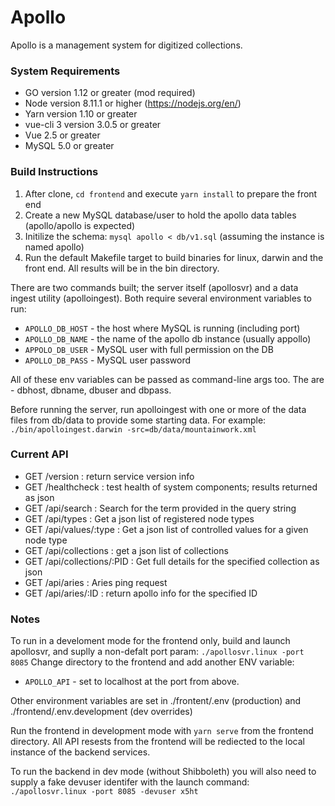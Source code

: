 # Apollo

Apollo is a management system for digitized collections.

### System Requirements
* GO version 1.12 or greater (mod required)
* Node version 8.11.1 or higher (https://nodejs.org/en/)
* Yarn version 1.10 or greater
* vue-cli 3 version 3.0.5 or greater
* Vue 2.5 or greater
* MySQL 5.0 or greater

### Build Instructions

1. After clone, `cd frontend` and execute `yarn install` to prepare the front end
2. Create a new MySQL database/user to hold the apollo data tables (apollo/apollo is expected)
3. Initilize the schema: `mysql apollo < db/v1.sql` (assuming the instance is named apollo)
4. Run the default Makefile target to build binaries for linux, darwin and the front end.  All results will be in the bin directory.

There are two commands built; the server itself (apollosvr) and a data ingest utility (apolloingest). Both require several environment variables to run:

* `APOLLO_DB_HOST` - the host where MySQL is running (including port)
* `APOLLO_DB_NAME` - the name of the apollo db instance (usually appollo)
* `APPOLO_DB_USER` - MySQL user with full permission on the DB
* `APOLLO_DB_PASS` - MySQL user password

All of these env variables can be passed as command-line args too. The are - dbhost, dbname, dbuser and dbpass.

Before running the server, run apolloingest with one or more of the data files from db/data to provide some starting data.
For example: `./bin/apolloingest.darwin -src=db/data/mountainwork.xml`

### Current API

* GET /version : return service version info
* GET /healthcheck : test health of system components; results returned as json
* GET /api/search : Search for the term provided in the query string
* GET /api/types : Get a json list of registered node types
* GET /api/values/:type : Get a json list of controlled values for a given node type
* GET /api/collections : get a json list of collections
* GET /api/collections/:PID : Get full details for the specified collection as json
* GET /api/aries : Aries ping request
* GET /api/aries/:ID : return apollo info for the specified ID

### Notes

To run in a develoment mode for the frontend only, build and launch apollosvr, and suplly a non-defalt port param: `./apollosvr.linux -port 8085`
Change directory to the frontend and add another ENV variable:

* `APOLLO_API` - set to localhost at the port from above.

Other environment variables are set in ./frontent/.env (production) and ./frontend/.env.development (dev overrides)

Run the frontend in development mode with `yarn serve` from the frontend directory. All API resests from the frontend will be rediected to the local instance of the backend services.

To run the backend in dev mode (without Shibboleth) you will also need to supply a fake devuser identifer with the launch command: `./apollosvr.linux -port 8085 -devuser x5ht`

